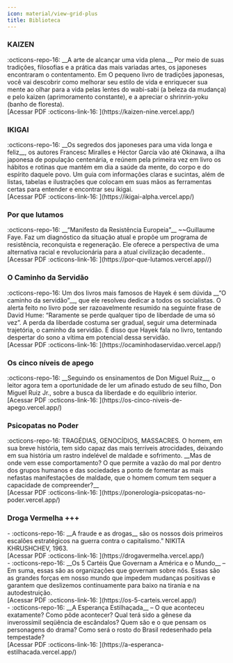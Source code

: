 ```yaml
---
icon: material/view-grid-plus
title: Biblioteca
---
```


### KAIZEN
<div class="grid cards" markdown>
:octicons-repo-16: __A arte de alcançar uma vida plena.__ Por meio de suas tradições, filosofias e a prática das mais variadas artes, os japoneses encontraram o contentamento. Em O pequeno livro de tradições japonesas, você vai descobrir como melhorar seu estilo de vida e enriquecer sua mente ao olhar para a vida pelas lentes do wabi-sabi (a beleza da mudança) e pelo kaizen (aprimoramento constante), e a apreciar o shrinrin-yoku (banho de floresta). 
<br/>[Acessar PDF :octicons-link-16: ](https://kaizen-nine.vercel.app/)
</div>

### IKIGAI
<div class="grid cards" markdown>
:octicons-repo-16: __Os segredos dos japoneses para uma vida longa e feliz__, os autores Francesc Miralles e Héctor García vão até Okinawa, a ilha japonesa de população centenária, e reúnem pela primeira vez em livro os hábitos e rotinas que mantém em dia a saúde da mente, do corpo e do espírito daquele povo. Um guia com informações claras e sucintas, além de listas, tabelas e ilustrações que colocam em suas mãos as ferramentas certas para entender e encontrar seu ikigai.
<br/>[Acessar PDF :octicons-link-16: ](https://ikigai-alpha.vercel.app/)
</div>

### Por que lutamos
<div class="grid cards" markdown>
:octicons-repo-16: __“Manifesto da Resistência Europeia”__ ~~Guillaume Faye. Faz um diagnóstico da situação atual e propõe um programa de resistência, reconquista e regeneração. Ele oferece a perspectiva de uma alternativa racial e revolucionária para a atual civilização decadente..
<br/>[Acessar PDF :octicons-link-16: ](https://por-que-lutamos.vercel.app//)
</div>

### O Caminho da Servidão
<div class="grid cards" markdown>
:octicons-repo-16: Um dos livros mais famosos de Hayek é sem dúvida __“O caminho da servidão”__, que ele resolveu dedicar a todos os socialistas. O alerta feito no livro pode ser razoavelmente resumido na seguinte frase de David Hume: “Raramente se perde qualquer tipo de liberdade de uma só vez”. A perda da liberdade costuma ser gradual, seguir uma determinada trajetória, o caminho da servidão. É disso que Hayek fala no livro, tentando despertar do sono a vítima em potencial dessa servidão.
<br/>[Acessar PDF :octicons-link-16: ](https://ocaminhodaservidao.vercel.app/)
</div>

### Os cinco níveis de apego
<div class="grid cards" markdown>
:octicons-repo-16: __Seguindo os ensinamentos de Don Miguel Ruiz__, o leitor agora tem a oportunidade de ler um afinado estudo de seu filho, Don Miguel Ruiz Jr., sobre a busca da liberdade e do equilíbrio interior.
<br/>[Acessar PDF :octicons-link-16: ](https://os-cinco-niveis-de-apego.vercel.app/)
</div>

### Psicopatas no Poder
<div class="grid cards" markdown>
:octicons-repo-16: TRAGÉDIAS, GENOCÍDIOS, MASSACRES. O homem, em sua breve história, tem sido capaz das mais terríveis atrocidades, deixando em sua história um rastro indelével de maldade e sofrimento.
__Mas de onde vem esse comportamento? O que permite a vazão do mal por dentro dos grupos humanos e das sociedades a ponto de fomentar as mais nefastas manifestações de maldade, que o homem comum tem sequer a capacidade de compreender?__
<br/>[Acessar PDF :octicons-link-16: ](https://ponerologia-psicopatas-no-poder.vercel.app/)
</div>

### Droga Vermelha +++
<div class="grid cards" markdown>
- :octicons-repo-16: __A fraude e as drogas__ são os nossos dois primeiros escalões estratégicos na guerra contra o capitalismo.” NIKITA KHRUSHCHEV, 1963.
<br/>[Acessar PDF :octicons-link-16: ](https://drogavermelha.vercel.app/)
</div>
<div class="grid cards" markdown>
- :octicons-repo-16: __Os 5 Cartéis Que Governam a América e o Mundo__ –  Em suma, essas são as organizações que governam sobre nós. Essas são as grandes forças em nosso mundo que impedem mudanças positivas e garantem que deslizemos continuamente para baixo na tirania e na autodestruição.
<br/>[Acessar PDF :octicons-link-16: ](https://os-5-carteis.vercel.app/)
</div>
<div class="grid cards" markdown>
- :octicons-repo-16: __A Esperança Estilhaçada__ –  O que aconteceu exatamente? Como pôde acontecer? Qual terá sido a gênese da inverossímil seqüência de escândalos? Quem são e o que pensam os personagens do drama? Como será o rosto do Brasil redesenhado pela tempestade?
<br/>[Acessar PDF :octicons-link-16: ](https://a-esperanca-estilhacada.vercel.app/)
</div>
 